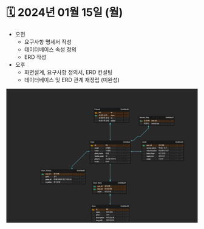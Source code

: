 # 🗓️ 2024년 01월 15일 (월)
- 오전
  - 요구사항 명세서 작성
  - 데이터베이스 속성 정의
  - ERD 작성
- 오후
  - 화면설계, 요구사항 정의서, ERD 컨설팅
  - 데이터베이스 및 ERD 관계 재정립 (미완성)

![Alt text](docs/A304_ERD_V1.2.png)
